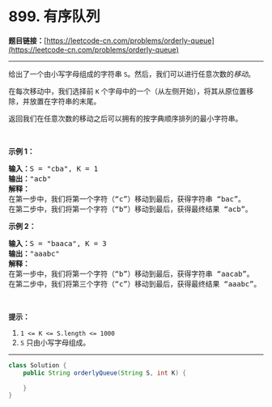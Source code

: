 # 899. 有序队列

**题目链接：**[https://leetcode-cn.com/problems/orderly-queue](https://leetcode-cn.com/problems/orderly-queue)

---

<div class="content__1Y2H">
 <div class="notranslate">
  <p>给出了一个由小写字母组成的字符串 <code>S</code>。然后，我们可以进行任意次数的<em>移动</em>。</p> 
  <p>在每次移动中，我们选择前 <code>K</code> 个字母中的一个（从左侧开始），将其从原位置移除，并放置在字符串的末尾。</p> 
  <p>返回我们在任意次数的移动之后可以拥有的按字典顺序排列的最小字符串。</p> 
  <p>&nbsp;</p> 
  <p><strong>示例 1：</strong></p> 
  <pre class="language-text"><strong>输入：</strong>S = "cba", K = 1
<strong>输出：</strong>"acb"
<strong>解释：</strong>
在第一步中，我们将第一个字符（“c”）移动到最后，获得字符串 “bac”。
在第二步中，我们将第一个字符（“b”）移动到最后，获得最终结果 “acb”。
</pre> 
  <p><strong>示例 2：</strong></p> 
  <pre class="language-text"><strong>输入：</strong>S = "baaca", K = 3
<strong>输出：</strong>"aaabc"
<strong>解释：
</strong>在第一步中，我们将第一个字符（“b”）移动到最后，获得字符串 “aacab”。
在第二步中，我们将第三个字符（“c”）移动到最后，获得最终结果 “aaabc”。
</pre> 
  <p>&nbsp;</p> 
  <p><strong>提示：</strong></p> 
  <ol> 
   <li><code>1 &lt;= K &lt;= S.length&nbsp;&lt;= 1000</code></li> 
   <li><code>S</code>&nbsp;只由小写字母组成。</li> 
  </ol> 
 </div>
</div>

---

```java
class Solution {
    public String orderlyQueue(String S, int K) {
        
    }
}
```
